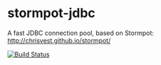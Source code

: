 stormpot-jdbc
=============

A fast JDBC connection pool, based on Stormpot: http://chrisvest.github.io/stormpot/

[![Build Status](https://travis-ci.org/chrisvest/stormpot-jdbc.png)](https://travis-ci.org/chrisvest/stormpot-jdbc)

